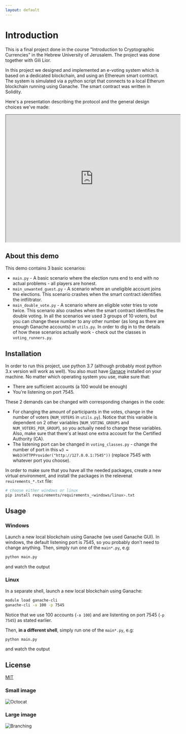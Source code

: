 ```yaml
---
layout: default
---
```


# Introduction
This is a final project done in the course "Introduction to Cryptographic Currencies" in the Hebrew University of Jerusalem.
The project was done together with Gili Lior. 

In this project we designed and implemented an e-voting system which is based on a dedicated blockchain, and using an Ethereum smart contract. The system is simulated via a python script that connects to a local Etherum blockchain running using Ganache. The smart contract was written in Solidity.

Here's a presentation describing the protocol and the general design choices we've made:

<iframe width="550" height="400" src="https://prezi.com/view/BelggHRsA2CRt6y3OObQ/embed" webkitallowfullscreen="1" mozallowfullscreen="1" allowfullscreen="1"></iframe>

## About this demo
This demo contains 3 basic scenarios:
* `main.py` - A basic scenario where the election runs end to end with no actual problems - all players are honest.
* `main_unwanted_guest.py` - A scenario where an uneligible account joins the elections. This scenario crashes when the smart contract identifies the intfiltrator. 
* `main_double_vote.py` - A scenario where an eligible voter tries to vote twice. This scenario also crashes when the smart contract identifies the double voting. 
In all the scenarios we used 3 groups of 10 voters, but you can change these number to any other number (as long as there are enough Ganache accounts) in `utils.py`. In order to dig in to the details of how these scenarios actually work - check out the classes in `voting_runners.py`.


## Installation
In order to run this project, use python 3.7 (although probably most python 3.x version will work as well). You also must have [Ganace](https://www.trufflesuite.com/ganache) installed on your machine. 
No matter which operating system you use, make sure that:
* There are sufficient accounts (a 100 would be enough)
* You're listening on port 7545.

These 2 demands can be changed with corresponding changes in the code:
* For changing the amount of participants in the votes, change in the number of voters (`NUM_VOTERS` in `utils.py`). Notice that this variable is dependent on 2 other variables (`NUM_VOTING_GROUPS` and `NUM_VOTERS_PER_GROUP`), so you actually need to change these variables. Also, make sure that there's at least one extra account for the Certified Authority (CA).
* The listening port can be changed in `voting_classes.py` - change the number of port in this `w3 = Web3(HTTPProvider("http://127.0.0.1:7545"))` (replace 7545 with whatever port you choose). 

In order to make sure that you have all the needed packages, create a new virtual environment, and install the packages in the relevenat `reuirements_*.txt` file:
```bash
# choose either windows or linux
pip install requirements/requirements_<windows/linux>.txt
```
## Usage

### Windows
Launch a new local blockchain using Ganache (we used Ganache GUI). In windows, the default listening port is 7545, so you probably don't need to change anything.
Then, simply run one of the `main*.py`, e.g:
```bash
python main.py
```
and watch the output

### Linux
In a separate shell, launch a new local blockchain using Ganache:
```bash
module load ganache-cli
ganache-cli -a 100 -p 7545
```
Notice that we use 100 accounts (`-a 100`) and are listenting on port 7545 (`-p 7545`) as stated earlier. 

Then, **in a different shell**, simply run one of the `main*.py`, e.g:
```bash
python main.py
```
and watch the output

## License
[MIT](https://choosealicense.com/licenses/mit/)


### Small image

![Octocat](https://github.githubassets.com/images/icons/emoji/octocat.png)

### Large image

![Branching](https://guides.github.com/activities/hello-world/branching.png)


